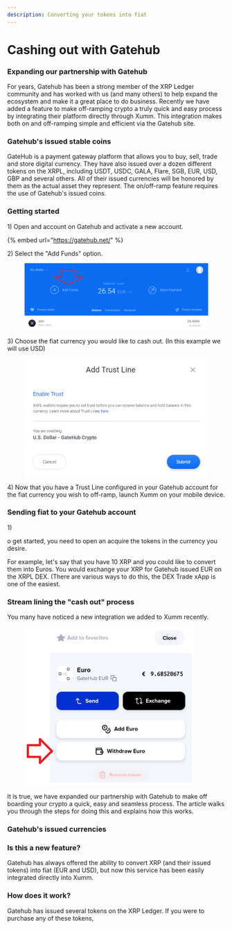 ```yaml
---
description: Converting your tokens into fiat
---
```


# Cashing out with Gatehub

### Expanding our partnership with Gatehub

For years, Gatehub has been a strong member of the XRP Ledger community and has worked with us (and many others) to help expand the ecosystem and make it a great place to do business. Recently we have added a feature to make off-ramping crypto a truly quick and easy process by integrating their platform directly through Xumm. This integration makes both on and off-ramping simple and efficient via the Gatehub site.

### Gatehub's issued stable coins

GateHub is a payment gateway platform that allows you to buy, sell, trade and store digital currency. They have also issued over a dozen different tokens on the XRPL, including USDT, USDC, GALA, Flare, SGB, EUR, USD, GBP and several others. All of their issued currencies will be honored by them as the actual asset they represent.  The on/off-ramp feature requires the use of Gatehub's issued coins.

### Getting started

1\) Open and account on Gatehub and activate a new account.  &#x20;

{% embed url="https://gatehub.net/" %}

2\) Select the "Add Funds" option.

<figure><img src="../.gitbook/assets/image.png" alt=""><figcaption></figcaption></figure>

3\) Choose the fiat currency you would like to cash out. (In this example we will use USD)

<figure><img src="../.gitbook/assets/image (1).png" alt=""><figcaption></figcaption></figure>

4\) Now that you have a Trust Line configured in your Gatehub account for the fiat currency you wish to off-ramp, launch Xumm on your mobile device.

### Sending fiat to your Gatehub account

1\)&#x20;

o get started, you need to open an acquire the tokens in the currency you desire.&#x20;

For example, let's say that you have 10 XRP and you could like to convert them into Euros. You would exchange your XRP for Gatehub issued EUR on the XRPL DEX. (There are various ways to do this, the DEX Trade xApp is one of the easiest.









### Stream lining the "cash out" process

You many have noticed a new integration we added to Xumm recently.

<figure><img src="../.gitbook/assets/image (19).png" alt=""><figcaption></figcaption></figure>

It is true, we have expanded our partnership with Gatehub to make off boarding your crypto a quick, easy and seamless process. The article walks you through the steps for doing this and explains how this works.

### Gatehub's issued currencies



### Is this a new feature?

Gatehub has always offered the ability to convert XRP (and their issued tokens) into fiat (EUR and USD), but now this service has been easily integrated directly into Xumm.&#x20;



### How does it work?

Gatehub has issued several tokens on the XRP Ledger. If you were to purchase any of these tokens,&#x20;

